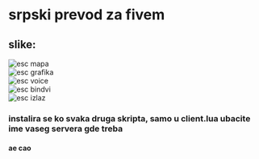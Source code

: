 # srpski prevod za fivem

## slike:

![esc mapa](https://cdn.discordapp.com/attachments/475008969157509121/916760797991039006/unknown.png "esc mapa")\
![esc grafika](https://cdn.discordapp.com/attachments/475008969157509121/916760798523695184/unknown.png "esc grafika")\
![esc voice](https://cdn.discordapp.com/attachments/475008969157509121/916760798989287444/unknown.png "esc voice")\
![esc bindvi](https://cdn.discordapp.com/attachments/475008969157509121/916760799480000574/unknown.png "esc bindovi")\
![esc izlaz](https://cdn.discordapp.com/attachments/475008969157509121/916761723367723058/unknown.png "esc izlaz")

### instalira se ko svaka druga skripta, samo u client.lua ubacite ime vaseg servera gde treba 

#### ae cao